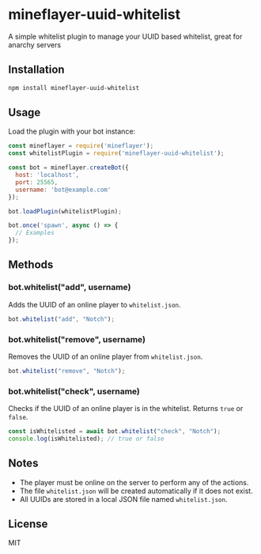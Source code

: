# mineflayer-uuid-whitelist

A simple whitelist plugin to manage your UUID based whitelist, great for anarchy servers

## Installation

```bash
npm install mineflayer-uuid-whitelist
```

## Usage

Load the plugin with your bot instance:

```js
const mineflayer = require('mineflayer');
const whitelistPlugin = require('mineflayer-uuid-whitelist');

const bot = mineflayer.createBot({
  host: 'localhost',
  port: 25565,
  username: 'bot@example.com'
});

bot.loadPlugin(whitelistPlugin);

bot.once('spawn', async () => {
  // Examples
});
```

## Methods

### bot.whitelist("add", username)
Adds the UUID of an online player to `whitelist.json`.

```js
bot.whitelist("add", "Notch");
```

### bot.whitelist("remove", username)
Removes the UUID of an online player from `whitelist.json`.

```js
bot.whitelist("remove", "Notch");
```

### bot.whitelist("check", username)
Checks if the UUID of an online player is in the whitelist. Returns `true` or `false`.

```js
const isWhitelisted = await bot.whitelist("check", "Notch");
console.log(isWhitelisted); // true or false
```

## Notes

- The player must be online on the server to perform any of the actions.
- The file `whitelist.json` will be created automatically if it does not exist.
- All UUIDs are stored in a local JSON file named `whitelist.json`.

## License

MIT
